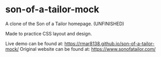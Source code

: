 # son-of-a-tailor-mock
A clone of the Son of a Tailor homepage. (UNFINISHED)

Made to practice CSS layout and design.

Live demo can be found at: https://rmar8138.github.io/son-of-a-tailor-mock/
Original website can be found at: https://www.sonofatailor.com/
